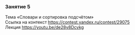 ### Занятие 5 <br>
Тема «Словари и сортировка подсчётом» <br>
Ссылка на контекст https://contest.yandex.ru/contest/29075 <br>
Лекция  https://youtu.be/de28y8Dcvkg
